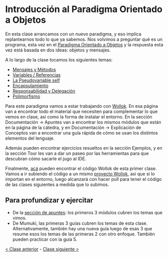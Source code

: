 # Introducción al Paradigma Orientado a Objetos

En esta clase arrancamos con un nuevo paradigma, y eso implica replantearnos todo lo que ya sabemos. Nos volvimos a preguntar qué es un programa, esta vez en el [Paradigma Orientado a Objetos](http://wiki.uqbar.org/wiki/articles/paradigma-de-objetos.html) y la respuesta esta vez está basada en dos ideas: objetos y mensajes.

A lo largo de la clase tocamos los siguientes temas:
- [Mensajes y Métodos](http://wiki.uqbar.org/wiki/articles/mensajes-y-metodos.html)
- [Variables / Referencias](http://wiki.uqbar.org/wiki/articles/variables.html)
- [La Pseudovariable self](http://wiki.uqbar.org/wiki/articles/self---pseudovariable.html)
- [Encapsulamiento](http://wiki.uqbar.org/wiki/articles/encapsulamiento.html)
- [Responsabilidad y Delegación](http://wiki.uqbar.org/wiki/articles/modelando-objetos---responsabilidades-y-delegacion.html)
- [Polimorfismo](http://wiki.uqbar.org/wiki/articles/polimorfismo-en-el-paradigma-de-objetos.html)

Para este paradigma vamos a estar trabajando con [Wollok](http://www.wollok.org/). En esa página van a encontrar todo el material que necesiten para complementar lo que vemos en clase, así como la forma de instalar el entorno. En la sección Documentación -> Apuntes van a encontrar los mismos módulos que están en la página de la cátedra, y en Documentación -> Explicación de Conceptos van a encontrar una guía rápida de cómo se usan los distintos elementos del lenguaje.

Además pueden encontrar ejercicios resueltos en la sección Ejemplos, y en la sección Tour les van a dar un paseo por las herramientas para que descubran cómo sacarle el jugo al IDE.

Finalmente, [acá](https://github.com/pdep-mit/ejemplos-de-clase-wollok/tree/master/ejemplos-de-clase/src/clase01) pueden encontrar el código Wollok de esta primer clase. Vamos a ir subiendo el código a un mismo [proyecto Wollok](https://github.com/pdep-mit/ejemplos-de-clase-wollok), así que si lo importan en el entorno, luego alcanzará con hacer pull para tener el código de las clases siguientes a medida que lo subimos.

## Para profundizar y ejercitar

- De la [sección de apuntes](http://www.pdep.com.ar/material/apuntes): los primeros 3 módulos cubren los temas que vimos.
- De Mumuki, las primeras 3 guías cubren los temas de esta clase. Alternativamente, también hay una nueva guía luego de esas 3 que resume esos los temas de las primeras 2 con otro enfoque. También pueden practicar con la guía 5.

[< Clase anterior](https://github.com/pdep-mit/bitacora-de-clase/blob/master/clase-16.md) - [Clase siguiente >](https://github.com/pdep-mit/bitacora-de-clase/blob/master/clase-18.md)
